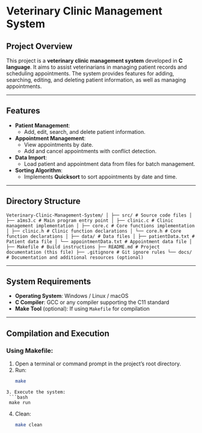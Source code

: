 # **Veterinary Clinic Management System**

## **Project Overview**
This project is a **veterinary clinic management system** developed in **C language**. It aims to assist veterinarians in managing patient records and scheduling appointments. The system provides features for adding, searching, editing, and deleting patient information, as well as managing appointments.

---

## **Features**
- **Patient Management**:  
  - Add, edit, search, and delete patient information.
- **Appointment Management**:  
  - View appointments by date.
  - Add and cancel appointments with conflict detection.
- **Data Import**:  
  - Load patient and appointment data from files for batch management.
- **Sorting Algorithm**:  
  - Implements **Quicksort** to sort appointments by date and time.

---

## **Directory Structure**
```
Veterinary-Clinic-Management-System/ │ ├── src/ # Source code files │ ├── a1ms3.c # Main program entry point │ ├── clinic.c # Clinic management implementation │ ├── core.c # Core functions implementation │ ├── clinic.h # Clinic function declarations │ └── core.h # Core function declarations │ ├── data/ # Data files │ ├── patientData.txt # Patient data file │ └── appointmentData.txt # Appointment data file │ ├── Makefile # Build instructions ├── README.md # Project documentation (this file) ├── .gitignore # Git ignore rules └── docs/ # Documentation and additional resources (optional)
```


---

## **System Requirements**
- **Operating System**: Windows / Linux / macOS
- **C Compiler**: GCC or any compiler supporting the C11 standard
- **Make Tool** (optional): If using `Makefile` for compilation

---

## **Compilation and Execution**

### **Using Makefile:**
1. Open a terminal or command prompt in the project’s root directory.
2. Run:
   ```bash
   make
  ```
3. Execute the system:
   ```bash
   make run
   ```
4. Clean:
   ```bash
   make clean
   ```